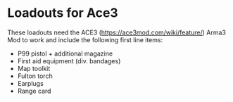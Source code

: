 Loadouts for Ace3
=================

These loadouts need the ACE3 (https://ace3mod.com/wiki/feature/) Arma3 Mod to work and include the following first line items:
- P99 pistol + additional magazine
- First aid equipment (div. bandages)
- Map toolkit
- Fulton torch
- Earplugs
- Range card
